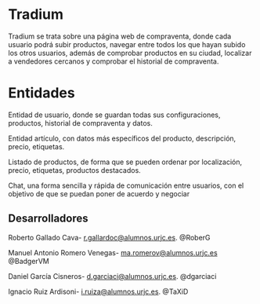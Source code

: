 # Tradium

Tradium se trata sobre una página web de compraventa, donde cada usuario podrá subir productos, navegar entre todos los que hayan subido los otros usuarios, además de comprobar productos en su ciudad, localizar a vendedores cercanos y comprobar el historial de compraventa.


# Entidades
Entidad de usuario, donde se guardan todas sus configuraciones, productos, historial de compraventa y datos.

Entidad artículo, con datos más específicos del producto, descripción, precio, etiquetas.

Listado de productos, de forma que se pueden ordenar por localización, precio, etiquetas, productos destacados.

Chat, una forma sencilla y rápida de comunicación entre usuarios, con el objetivo de que se puedan poner de acuerdo y negociar


## Desarrolladores
Roberto Gallado Cava- r.gallardoc@alumnos.urjc.es. @RoberG

Manuel Antonio Romero Venegas- ma.romerov@alumnos.urjc.es @BadgerVM

Daniel García Cisneros- d.garciaci@alumnos.urjc.es. @dgarciaci

Ignacio Ruiz Ardisoni- i.ruiza@alumnos.urjc.es. @TaXiD
